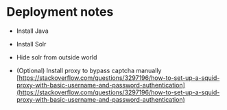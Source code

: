 # Deployment notes

- Install Java
- Install Solr
- Hide solr from outside world


- (Optional) Install proxy to bypass captcha manually [https://stackoverflow.com/questions/3297196/how-to-set-up-a-squid-proxy-with-basic-username-and-password-authentication](https://stackoverflow.com/questions/3297196/how-to-set-up-a-squid-proxy-with-basic-username-and-password-authentication) 
